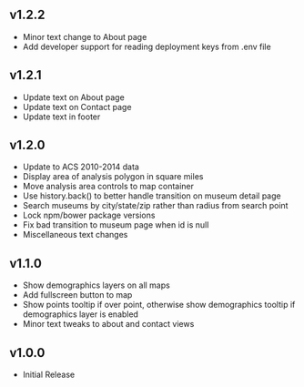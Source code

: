 ## v1.2.2

 - Minor text change to About page
 - Add developer support for reading deployment keys from .env file

## v1.2.1

 - Update text on About page
 - Update text on Contact page
 - Update text in footer


## v1.2.0

 - Update to ACS 2010-2014 data
 - Display area of analysis polygon in square miles
 - Move analysis area controls to map container
 - Use history.back() to better handle transition on museum detail page
 - Search museums by city/state/zip rather than radius from search point
 - Lock npm/bower package versions
 - Fix bad transition to museum page when id is null
 - Miscellaneous text changes


## v1.1.0

 - Show demographics layers on all maps
 - Add fullscreen button to map
 - Show points tooltip if over point, otherwise show
   demographics tooltip if demographics layer is enabled
 - Minor text tweaks to about and contact views


## v1.0.0

 - Initial Release
